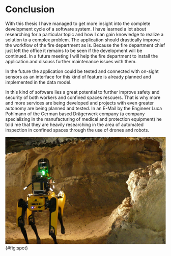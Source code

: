 <!-- Goal: 400 words -->
# Conclusion

With this thesis I have managed to get more insight into the complete development cycle of a software system. I have learned a lot about researching for a particular topic and how I can gain knowledge to realize a solution to a complex problem. The application should drastically improve the workflow of the fire department as is. Because the fire department chief just left the office it remains to be seen if the development will be continued. In a future meeting I will help the fire department to install the application and discuss further maintenance issues with them.

In the future the application could be tested and connected with on-sight sensors as an interface for this kind of feature is already planned and implemented in the data model.

In this kind of software lies a great potential to further improve safety and security of both workers and confined spaces rescuers. That is why more and more services are being developed and projects with even greater autonomy are being planned and tested. In an E-Mail by the Engineer Luca Pohlmann of the German based Drägerwerk company (a company specializing in the manufacturing of medical and protection equipment) he told me that they are heavily researching in the area of automated inspection in confined spaces through the use of drones and robots.

![Spot - Source: Team CoSTAR @ackerman_2020_team, @bouman_2020_autonomous](images/spot.png){#fig:spot}

<!-- What have I achived with this thesis? -->
<!-- What have I learned? -->
<!-- What problems have I solved? -->
<!-- Will they further use this software for their operations? -->
